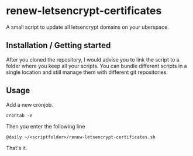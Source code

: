 # renew-letsencrypt-certificates

A small script to update all letsencrypt domains on your uberspace.

## Installation / Getting started
After you cloned the repository, I would advise you to link the script to a folder where you keep all your scripts. You can bundle different scripts in a single location and still manage them with different git repositories. 

## Usage
Add a new cronjob.

    crontab -e 

Then you enter the following line

    @daily ~/<scriptfolder>/renew-letsencrypt-certificates.sh

That's it. 
